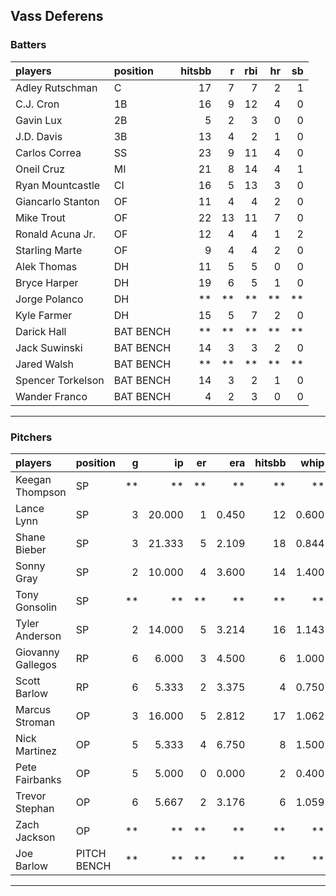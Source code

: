## Vass Deferens

### Batters

 
|players           |position  | hitsbb|  r| rbi| hr| sb| 
|:-----------------|:---------|------:|--:|---:|--:|--:| 
|Adley Rutschman   |C         |     17|  7|   7|  2|  1| 
|C.J. Cron         |1B        |     16|  9|  12|  4|  0| 
|Gavin Lux         |2B        |      5|  2|   3|  0|  0| 
|J.D. Davis        |3B        |     13|  4|   2|  1|  0| 
|Carlos Correa     |SS        |     23|  9|  11|  4|  0| 
|Oneil Cruz        |MI        |     21|  8|  14|  4|  1| 
|Ryan Mountcastle  |CI        |     16|  5|  13|  3|  0| 
|Giancarlo Stanton |OF        |     11|  4|   4|  2|  0| 
|Mike Trout        |OF        |     22| 13|  11|  7|  0| 
|Ronald Acuna Jr.  |OF        |     12|  4|   4|  1|  2| 
|Starling Marte    |OF        |      9|  4|   4|  2|  0| 
|Alek Thomas       |DH        |     11|  5|   5|  0|  0| 
|Bryce Harper      |DH        |     19|  6|   5|  1|  0| 
|Jorge Polanco     |DH        |     **| **|  **| **| **| 
|Kyle Farmer       |DH        |     15|  5|   7|  2|  0| 
|Darick Hall       |BAT BENCH |     **| **|  **| **| **| 
|Jack Suwinski     |BAT BENCH |     14|  3|   3|  2|  0| 
|Jared Walsh       |BAT BENCH |     **| **|  **| **| **| 
|Spencer Torkelson |BAT BENCH |     14|  3|   2|  1|  0| 
|Wander Franco     |BAT BENCH |      4|  2|   3|  0|  0| 


* * *

### Pitchers

 
|players           |position    |  g|     ip| er|   era| hitsbb|  whip| so|  w| sv| 
|:-----------------|:-----------|--:|------:|--:|-----:|------:|-----:|--:|--:|--:| 
|Keegan Thompson   |SP          | **|     **| **|    **|     **|    **| **| **| **| 
|Lance Lynn        |SP          |  3| 20.000|  1| 0.450|     12| 0.600| 24|  3|  0| 
|Shane Bieber      |SP          |  3| 21.333|  5| 2.109|     18| 0.844| 25|  2|  0| 
|Sonny Gray        |SP          |  2| 10.000|  4| 3.600|     14| 1.400|  9|  0|  0| 
|Tony Gonsolin     |SP          | **|     **| **|    **|     **|    **| **| **| **| 
|Tyler Anderson    |SP          |  2| 14.000|  5| 3.214|     16| 1.143|  6|  1|  0| 
|Giovanny Gallegos |RP          |  6|  6.000|  3| 4.500|      6| 1.000|  4|  1|  1| 
|Scott Barlow      |RP          |  6|  5.333|  2| 3.375|      4| 0.750|  5|  1|  1| 
|Marcus Stroman    |OP          |  3| 16.000|  5| 2.812|     17| 1.062| 10|  0|  0| 
|Nick Martinez     |OP          |  5|  5.333|  4| 6.750|      8| 1.500|  6|  1|  2| 
|Pete Fairbanks    |OP          |  5|  5.000|  0| 0.000|      2| 0.400|  9|  0|  2| 
|Trevor Stephan    |OP          |  6|  5.667|  2| 3.176|      6| 1.059|  6|  0|  0| 
|Zach Jackson      |OP          | **|     **| **|    **|     **|    **| **| **| **| 
|Joe Barlow        |PITCH BENCH | **|     **| **|    **|     **|    **| **| **| **| 


* * *


